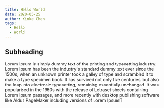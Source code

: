 ```yaml
---
title: Hello World
date: 2020-05-25
author: Xinke Chen
tags:
  - Hello
  - World
---
```

<!-- Note: Do not use single hashtag for title, handled by frontmatter -->
## Subheading
Lorem Ipsum is simply dummy text of the printing and typesetting industry. Lorem
Ipsum has been the industry's standard dummy text ever since the 1500s, when an
unknown printer took a galley of type and scrambled it to make a type specimen book.
It has survived not only five centuries, but also the leap into electronic 
typesetting, remaining essentially unchanged. It was popularised in the 1960s
with the release of Letraset sheets containing Lorem Ipsum passages, and more recently
 with desktop publishing software like Aldus PageMaker including versions of Lorem Ipsum∏